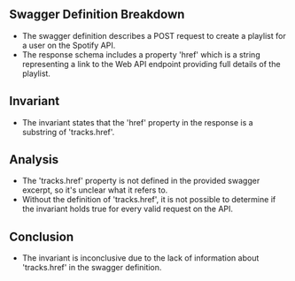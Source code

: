 ## Swagger Definition Breakdown
- The swagger definition describes a POST request to create a playlist for a user on the Spotify API.
- The response schema includes a property 'href' which is a string representing a link to the Web API endpoint providing full details of the playlist.

## Invariant
- The invariant states that the 'href' property in the response is a substring of 'tracks.href'.

## Analysis
- The 'tracks.href' property is not defined in the provided swagger excerpt, so it's unclear what it refers to.
- Without the definition of 'tracks.href', it is not possible to determine if the invariant holds true for every valid request on the API.

## Conclusion
- The invariant is inconclusive due to the lack of information about 'tracks.href' in the swagger definition.

